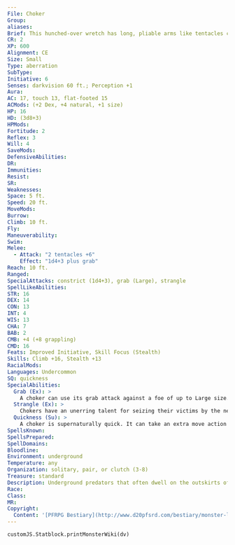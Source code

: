 ```yaml
---
File: Choker
Group: 
aliases: 
Brief: This hunched-over wretch has long, pliable arms like tentacles capped with five wide, spiny claws.
CR: 2
XP: 600
Alignment: CE
Size: Small
Type: aberration
SubType: 
Initiative: 6
Senses: darkvision 60 ft.; Perception +1
Aura: 
AC: 17, touch 13, flat-footed 15
ACMods: (+2 Dex, +4 natural, +1 size)
HP: 16
HD: (3d8+3)
HPMods: 
Fortitude: 2
Reflex: 3
Will: 4
SaveMods: 
DefensiveAbilities: 
DR: 
Immunities: 
Resist: 
SR: 
Weaknesses: 
Space: 5 ft.
Speed: 20 ft.
MoveMods: 
Burrow: 
Climb: 10 ft.
Fly: 
Maneuverability: 
Swim: 
Melee: 
  - Attack: "2 tentacles +6"
    Effect: "1d4+3 plus grab"
Reach: 10 ft.
Ranged: 
SpecialAttacks: constrict (1d4+3), grab (Large), strangle
SpellLikeAbilities: 
STR: 16
DEX: 14
CON: 13
INT: 4
WIS: 13
CHA: 7
BAB: 2
CMB: +4 (+8 grappling)
CMD: 16
Feats: Improved Initiative, Skill Focus (Stealth)
Skills: Climb +16, Stealth +13
RacialMods: 
Languages: Undercommon
SQ: quickness
SpecialAbilities:
  Grab (Ex): >
    A choker can use its grab attack against a foe of up to Large size.
  Strangle (Ex): >
    Chokers have an unerring talent for seizing their victims by the neck. A creature that is grappled by a choker cannot speak or cast spells with verbal components.
  Quickness (Su): >
    A choker is supernaturally quick. It can take an extra move action during its turn each round.
SpellsKnown: 
SpellsPrepared: 
SpellDomains: 
Bloodline: 
Environment: underground
Temperature: any
Organization: solitary, pair, or clutch (3-8)
Treasure: standard
Description: Underground predators that often dwell on the outskirts of subterranean ruins or in the deep shadows of nameless cavern outposts, chokers lurk in the darkness and lash out with their long, rubbery arms to grasp prey as it passes by. They seldom attack multiple enemies at once, stalking their quarry until they can isolate a weaker victim from its pack. Chokers walk with a disturbing, almost comical gait due to their extremely limber legs. Weighing only 35 pounds and standing no taller than a half ling, chokers have no problem skittering across walls and ceilings, often lodging themselves into shadowy corners, tunnel intersections, walls, or staircases. A choker will attempt to grasp creatures of almost any size, but prefers lone prey of its size or smaller. Chokers appear to have little culture of their own, gathering only brief ly to mate before their wanderlust and hunger spurs them again to a solitary existence. Their just-better-than-animalistic intelligence grants them a fascination with the trappings of society even if they do not truly understand it. Accordingly, the grubby lair of a choker (often situated in a diff icult-toreach nook or cranny) usually contains valuable objects such as rings, brooches, cloak clasps, and loose coins gathered from devoured victims. This fascination occasionally compels a choker to abandon its subterranean home for a closer study of the sunlit world's many civilizations. These chokers feel most at home in the darkened narrow alleyways of human cities, squeezing themselves into sewers, forgotten alcoves, barrels, and similar cramped, overlooked spaces. Chokers prefer to keep hidden during the light of day, emerging from their hidey-holes under cover of darkness to hunt for food and cruel pleasure. Favorite tactics include using their long arms to scoop prey off the street from the safety of a nearby rooftop, attacking sleeping families by squeezing through an open chimney, or tapping on a window to bring their curious food within grasping distance.
Race: 
Class: 
MR: 
Copyright:
  Content: '[PFRPG Bestiary](http://www.d20pfsrd.com/bestiary/monster-listings/aberrations/choker)'
---
```

```dataviewjs
customJS.Statblock.printMonsterWiki(dv)
```
